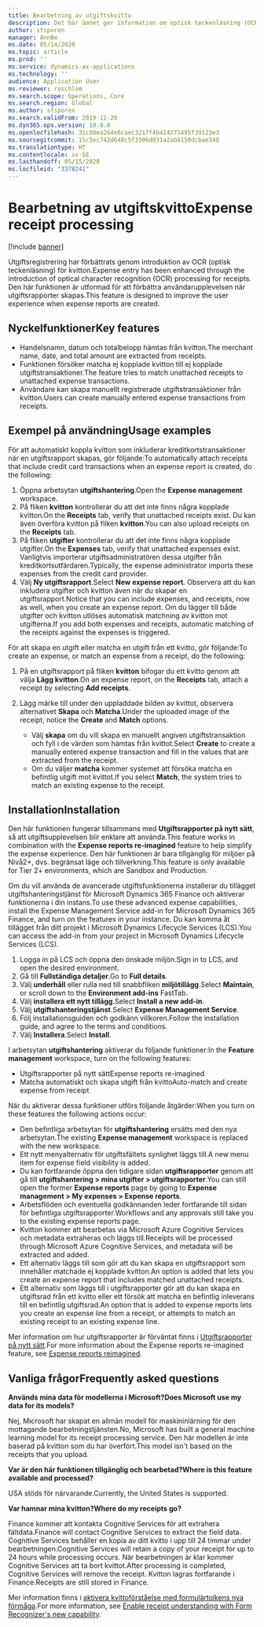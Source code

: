 ```yaml
---
title: Bearbetning av utgiftskvitto
description: Det här ämnet ger information om optisk teckenläsning (OCR) av kvitton. Den här funktionen är utformad för att förbättra användarupplevelsen när utgiftsrapporter skapas i Microsoft Dynamics 365 Finance.
author: stsporen
manager: AnnBe
ms.date: 05/14/2020
ms.topic: article
ms.prod: ''
ms.service: dynamics-ax-applications
ms.technology: ''
audience: Application User
ms.reviewer: roschlom
ms.search.scope: Operations, Core
ms.search.region: Global
ms.author: stsporen
ms.search.validFrom: 2019-11-20
ms.dyn365.ops.version: 10.0.8
ms.openlocfilehash: 31c08ea264e6caec3217f4b424275495f39123e3
ms.sourcegitcommit: 15c5ec742d648c5f3506d031a2ab6150dcbae348
ms.translationtype: HT
ms.contentlocale: sv-SE
ms.lasthandoff: 05/15/2020
ms.locfileid: "3378241"
---
```

# <a name="expense-receipt-processing"></a><span data-ttu-id="fa5fc-104">Bearbetning av utgiftskvitto</span><span class="sxs-lookup"><span data-stu-id="fa5fc-104">Expense receipt processing</span></span>

[!include [banner](../includes/banner.md)]

<span data-ttu-id="fa5fc-105">Utgiftsregistrering har förbättrats genom introduktion av OCR (optisk teckenläsning) för kvitton.</span><span class="sxs-lookup"><span data-stu-id="fa5fc-105">Expense entry has been enhanced through the introduction of optical character recognition (OCR) processing for receipts.</span></span> <span data-ttu-id="fa5fc-106">Den här funktionen är utformad för att förbättra användarupplevelsen när utgiftsrapporter skapas.</span><span class="sxs-lookup"><span data-stu-id="fa5fc-106">This feature is designed to improve the user experience when expense reports are created.</span></span>

## <a name="key-features"></a><span data-ttu-id="fa5fc-107">Nyckelfunktioner</span><span class="sxs-lookup"><span data-stu-id="fa5fc-107">Key features</span></span>

- <span data-ttu-id="fa5fc-108">Handelsnamn, datum och totalbelopp hämtas från kvitton.</span><span class="sxs-lookup"><span data-stu-id="fa5fc-108">The merchant name, date, and total amount are extracted from receipts.</span></span>
- <span data-ttu-id="fa5fc-109">Funktionen försöker matcha ej kopplade kvitton till ej kopplade utgiftstransaktioner.</span><span class="sxs-lookup"><span data-stu-id="fa5fc-109">The feature tries to match unattached receipts to unattached expense transactions.</span></span>
- <span data-ttu-id="fa5fc-110">Användare kan skapa manuellt registrerade utgiftstransaktioner från kvitton.</span><span class="sxs-lookup"><span data-stu-id="fa5fc-110">Users can create manually entered expense transactions from receipts.</span></span>

## <a name="usage-examples"></a><span data-ttu-id="fa5fc-111">Exempel på användning</span><span class="sxs-lookup"><span data-stu-id="fa5fc-111">Usage examples</span></span>

<span data-ttu-id="fa5fc-112">För att automatiskt koppla kvitton som inkluderar kreditkortstransaktioner när en utgiftsrapport skapas, gör följande:</span><span class="sxs-lookup"><span data-stu-id="fa5fc-112">To automatically attach receipts that include credit card transactions when an expense report is created, do the following:</span></span>

  1. <span data-ttu-id="fa5fc-113">Öppna arbetsytan **utgiftshantering**.</span><span class="sxs-lookup"><span data-stu-id="fa5fc-113">Open the **Expense management** workspace.</span></span>
  2. <span data-ttu-id="fa5fc-114">På fliken **kvitton** kontrollerar du att det inte finns några kopplade kvitton.</span><span class="sxs-lookup"><span data-stu-id="fa5fc-114">On the **Receipts** tab, verify that unattached receipts exist.</span></span> <span data-ttu-id="fa5fc-115">Du kan även överföra kvitton på fliken **kvitton**.</span><span class="sxs-lookup"><span data-stu-id="fa5fc-115">You can also upload receipts on the **Receipts** tab.</span></span>
  3. <span data-ttu-id="fa5fc-116">På fliken **utgifter** kontrollerar du att det inte finns några kopplade utgifter.</span><span class="sxs-lookup"><span data-stu-id="fa5fc-116">On the **Expenses** tab, verify that unattached expenses exist.</span></span> <span data-ttu-id="fa5fc-117">Vanligtvis importerar utgiftsadministratören dessa utgifter från kreditkortsutfärdaren.</span><span class="sxs-lookup"><span data-stu-id="fa5fc-117">Typically, the expense administrator imports these expenses from the credit card provider.</span></span>
  4. <span data-ttu-id="fa5fc-118">Välj **Ny utgiftsrapport**.</span><span class="sxs-lookup"><span data-stu-id="fa5fc-118">Select **New expense report**.</span></span> <span data-ttu-id="fa5fc-119">Observera att du kan inkludera utgifter och kvitton även när du skapar en utgiftsrapport.</span><span class="sxs-lookup"><span data-stu-id="fa5fc-119">Notice that you can include expenses, and receipts, now as well, when you create an expense report.</span></span> <span data-ttu-id="fa5fc-120">Om du lägger till både utgifter och kvitton utlöses automatisk matchning av kvitton mot utgifterna.</span><span class="sxs-lookup"><span data-stu-id="fa5fc-120">If you add both expenses and receipts, automatic matching of the receipts against the expenses is triggered.</span></span>

<span data-ttu-id="fa5fc-121">För att skapa en utgift eller matcha en utgift från ett kvitto, gör följande:</span><span class="sxs-lookup"><span data-stu-id="fa5fc-121">To create an expense, or match an expense from a receipt, do the following:</span></span>

  1. <span data-ttu-id="fa5fc-122">På en utgiftsrapport på fliken **kvitton** bifogar du ett kvitto genom att välja **Lägg kvitton**.</span><span class="sxs-lookup"><span data-stu-id="fa5fc-122">On an expense report, on the **Receipts** tab, attach a receipt by selecting **Add receipts**.</span></span>
  2. <span data-ttu-id="fa5fc-123">Lägg märke till under den uppladdade bilden av kvittot, observera alternativet **Skapa** och **Matcha**.</span><span class="sxs-lookup"><span data-stu-id="fa5fc-123">Under the uploaded image of the receipt, notice the **Create** and **Match** options.</span></span>

      - <span data-ttu-id="fa5fc-124">Välj **skapa** om du vill skapa en manuellt angiven utgiftstransaktion och fyll i de värden som hämtas från kvittot.</span><span class="sxs-lookup"><span data-stu-id="fa5fc-124">Select **Create** to create a manually entered expense transaction and fill in the values that are extracted from the receipt.</span></span>
      - <span data-ttu-id="fa5fc-125">Om du väljer **matcha** kommer systemet att försöka matcha en befintlig utgift mot kvittot.</span><span class="sxs-lookup"><span data-stu-id="fa5fc-125">If you select **Match**, the system tries to match an existing expense to the receipt.</span></span>

## <a name="installation"></a><span data-ttu-id="fa5fc-126">Installation</span><span class="sxs-lookup"><span data-stu-id="fa5fc-126">Installation</span></span>

<span data-ttu-id="fa5fc-127">Den här funktionen fungerar tillsammans med **Utgiftsrapporter på nytt sätt**, så att utgiftsupplevelsen blir enklare att använda.</span><span class="sxs-lookup"><span data-stu-id="fa5fc-127">This feature works in combination with the **Expense reports re-imagined** feature to help simplify the expense experience.</span></span> <span data-ttu-id="fa5fc-128">Den här funktionen är bara tillgänglig för miljöer på Nivå2+, dvs. begränsat läge och tillverkning.</span><span class="sxs-lookup"><span data-stu-id="fa5fc-128">This feature is only available for Tier 2+ environments, which are Sandbox and Production.</span></span>

<span data-ttu-id="fa5fc-129">Om du vill använda de avancerade utgiftsfunktionerna installerar du tillägget utgiftshanteringstjänst för Microsoft Dynamics 365 Finance och aktiverar funktionerna i din instans.</span><span class="sxs-lookup"><span data-stu-id="fa5fc-129">To use these advanced expense capabilities, install the Expense Management Service add-in for Microsoft Dynamics 365 Finance, and turn on the features in your instance.</span></span> <span data-ttu-id="fa5fc-130">Du kan komma åt tillägget från ditt projekt i Microsoft Dynamics Lifecycle Services (LCS).</span><span class="sxs-lookup"><span data-stu-id="fa5fc-130">You can access the add-in from your project in Microsoft Dynamics Lifecycle Services (LCS).</span></span>

1. <span data-ttu-id="fa5fc-131">Logga in på LCS och öppna den önskade miljön.</span><span class="sxs-lookup"><span data-stu-id="fa5fc-131">Sign in to LCS, and open the desired environment.</span></span>
2. <span data-ttu-id="fa5fc-132">Gå till **Fullständiga detaljer**.</span><span class="sxs-lookup"><span data-stu-id="fa5fc-132">Go to **Full details**.</span></span>
3. <span data-ttu-id="fa5fc-133">Välj **underhåll** eller rulla ned till snabbfliken **miljötillägg**.</span><span class="sxs-lookup"><span data-stu-id="fa5fc-133">Select **Maintain**, or scroll down to the **Environment add-ins** FastTab.</span></span>
4. <span data-ttu-id="fa5fc-134">Välj **installera ett nytt tillägg**.</span><span class="sxs-lookup"><span data-stu-id="fa5fc-134">Select **Install a new add-in**.</span></span>
5. <span data-ttu-id="fa5fc-135">Välj **utgiftshanteringstjänst**.</span><span class="sxs-lookup"><span data-stu-id="fa5fc-135">Select **Expense Management Service**.</span></span>
6. <span data-ttu-id="fa5fc-136">Följ installationsguiden och godkänn villkoren.</span><span class="sxs-lookup"><span data-stu-id="fa5fc-136">Follow the installation guide, and agree to the terms and conditions.</span></span>
7. <span data-ttu-id="fa5fc-137">Välj **Installera**.</span><span class="sxs-lookup"><span data-stu-id="fa5fc-137">Select **Install**.</span></span>

<span data-ttu-id="fa5fc-138">I arbetsytan **utgiftshantering** aktiverar du följande funktioner:</span><span class="sxs-lookup"><span data-stu-id="fa5fc-138">In the **Feature management** workspace, turn on the following features:</span></span>

- <span data-ttu-id="fa5fc-139">Utgiftsrapporter på nytt sätt</span><span class="sxs-lookup"><span data-stu-id="fa5fc-139">Expense reports re-imagined</span></span>
- <span data-ttu-id="fa5fc-140">Matcha automatiskt och skapa utgift från kvitto</span><span class="sxs-lookup"><span data-stu-id="fa5fc-140">Auto-match and create expense from receipt</span></span>

<span data-ttu-id="fa5fc-141">När du aktiverar dessa funktioner utförs följande åtgärder:</span><span class="sxs-lookup"><span data-stu-id="fa5fc-141">When you turn on these features the following actions occur:</span></span>

- <span data-ttu-id="fa5fc-142">Den befintliga arbetsytan för **utgiftshantering** ersätts med den nya arbetsytan.</span><span class="sxs-lookup"><span data-stu-id="fa5fc-142">The existing **Expense management** workspace is replaced with the new workspace.</span></span>
- <span data-ttu-id="fa5fc-143">Ett nytt menyalternativ för utgiftsfältets synlighet läggs till.</span><span class="sxs-lookup"><span data-stu-id="fa5fc-143">A new menu item for expense field visibility is added.</span></span>
- <span data-ttu-id="fa5fc-144">Du kan fortfarande öppna den tidigare sidan **utgiftsrapporter** genom att gå till **utgiftshantering > mina utgifter > utgiftsrapporter**.</span><span class="sxs-lookup"><span data-stu-id="fa5fc-144">You can still open the former **Expense reports** page by going to **Expense management > My expenses > Expense reports**.</span></span>
- <span data-ttu-id="fa5fc-145">Arbetsflöden och eventuella godkännanden leder fortfarande till sidan för befintliga utgiftsrapporter.</span><span class="sxs-lookup"><span data-stu-id="fa5fc-145">Workflows and any approvals still take you to the existing expense reports page.</span></span>
- <span data-ttu-id="fa5fc-146">Kvitton kommer att bearbetas via Microsoft Azure Cognitive Services och metadata extraheras och läggs till.</span><span class="sxs-lookup"><span data-stu-id="fa5fc-146">Receipts will be processed through Microsoft Azure Cognitive Services, and metadata will be extracted and added.</span></span>
- <span data-ttu-id="fa5fc-147">Ett alternativ läggs till som gör att du kan skapa en utgiftsrapport som innehåller matchade ej kopplade kvitton.</span><span class="sxs-lookup"><span data-stu-id="fa5fc-147">An option is added that lets you create an expense report that includes matched unattached receipts.</span></span>
- <span data-ttu-id="fa5fc-148">Ett alternativ som läggs till i utgiftsrapporter gör att du kan skapa en utgiftsrad från ett kvitto eller ett försök att matcha en befintlig inleverans till en befintlig utgiftsrad.</span><span class="sxs-lookup"><span data-stu-id="fa5fc-148">An option that is added to expense reports lets you create an expense line from a receipt, or attempts to match an existing receipt to an existing expense line.</span></span>

<span data-ttu-id="fa5fc-149">Mer information om hur utgiftsrapporter är förväntat finns i [Utgiftsrapporter på nytt sätt](ExpenseWorkspaceNew.md).</span><span class="sxs-lookup"><span data-stu-id="fa5fc-149">For more information about the Expense reports re-imagined feature, see [Expense reports reimagined](ExpenseWorkspaceNew.md).</span></span>

## <a name="frequently-asked-questions"></a><span data-ttu-id="fa5fc-150">Vanliga frågor</span><span class="sxs-lookup"><span data-stu-id="fa5fc-150">Frequently asked questions</span></span>

<span data-ttu-id="fa5fc-151">**Används mina data för modellerna i Microsoft?**</span><span class="sxs-lookup"><span data-stu-id="fa5fc-151">**Does Microsoft use my data for its models?**</span></span>

<span data-ttu-id="fa5fc-152">Nej, Microsoft har skapat en allmän modell för maskininlärning för den mottagande bearbetningstjänsten.</span><span class="sxs-lookup"><span data-stu-id="fa5fc-152">No, Microsoft has built a general machine learning model for its receipt processing service.</span></span> <span data-ttu-id="fa5fc-153">Den här modellen är inte baserad på kvitton som du har överfört.</span><span class="sxs-lookup"><span data-stu-id="fa5fc-153">This model isn't based on the receipts that you upload.</span></span>

<span data-ttu-id="fa5fc-154">**Var är den här funktionen tillgänglig och bearbetad?**</span><span class="sxs-lookup"><span data-stu-id="fa5fc-154">**Where is this feature available and processed?**</span></span>

<span data-ttu-id="fa5fc-155">USA stöds för närvarande.</span><span class="sxs-lookup"><span data-stu-id="fa5fc-155">Currently, the United States is supported.</span></span>

<span data-ttu-id="fa5fc-156">**Var hamnar mina kvitton?**</span><span class="sxs-lookup"><span data-stu-id="fa5fc-156">**Where do my receipts go?**</span></span>

<span data-ttu-id="fa5fc-157">Finance kommer att kontakta Cognitive Services för att extrahera fältdata.</span><span class="sxs-lookup"><span data-stu-id="fa5fc-157">Finance will contact Cognitive Services to extract the field data.</span></span> <span data-ttu-id="fa5fc-158">Cognitive Services behåller en kopia av ditt kvitto i upp till 24 timmar under bearbetningen.</span><span class="sxs-lookup"><span data-stu-id="fa5fc-158">Cognitive Services will retain a copy of your receipt for up to 24 hours while processing occurs.</span></span> <span data-ttu-id="fa5fc-159">När bearbetningen är klar kommer Cognitive Services att ta bort kvittot.</span><span class="sxs-lookup"><span data-stu-id="fa5fc-159">After processing is completed, Cognitive Services will remove the receipt.</span></span> <span data-ttu-id="fa5fc-160">Kvitton lagras fortfarande i Finance.</span><span class="sxs-lookup"><span data-stu-id="fa5fc-160">Receipts are still stored in Finance.</span></span>

<span data-ttu-id="fa5fc-161">Mer information finns i [aktivera kvittoförståelse med formulärtolkens nya förmåga](https://azure.microsoft.com/blog/enable-receipt-understanding-with-form-recognizer-s-new-capability/).</span><span class="sxs-lookup"><span data-stu-id="fa5fc-161">For more information, see [Enable receipt understanding with Form Recognizer's new capability](https://azure.microsoft.com/blog/enable-receipt-understanding-with-form-recognizer-s-new-capability/).</span></span>
